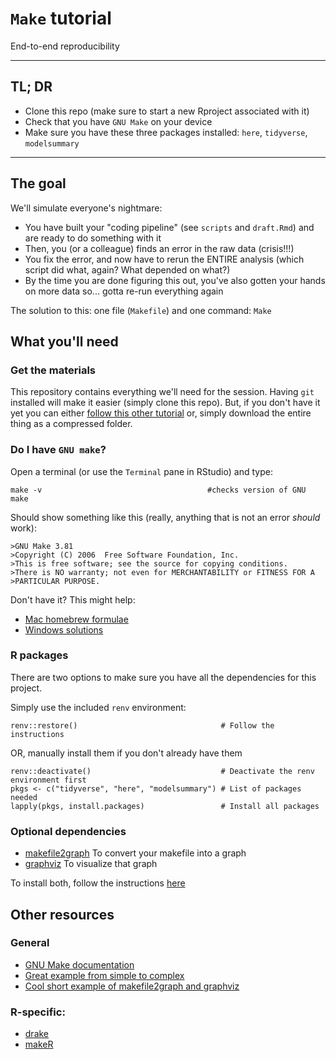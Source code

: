 # `Make` tutorial

End-to-end reproducibility

-------------

## TL; DR

- Clone this repo (make sure to start a new Rproject associated with it)
- Check that you have `GNU Make` on your device
- Make sure you have these three packages installed: `here`, `tidyverse`, `modelsummary`

-------------

## The goal

We'll simulate everyone's nightmare:

- You have built your "coding pipeline" (see `scripts` and `draft.Rmd`) and are ready to do something with it
- Then, you (or a colleague) finds an error in the raw data (crisis!!!)
- You fix the error, and now have to rerun the ENTIRE analysis (which script did what, again? What depended on what?)
- By the time you are done figuring this out, you've also gotten your hands on more data so... gotta re-run everything again

The solution to this: one file (`Makefile`) and one command: `Make`

## What you'll need

### Get the materials

This repository contains everything we'll need for the session. Having `git` installed will make it easier (simply clone this repo). But, if you don't have it yet you can either [follow this other tutorial](https://github.com/eco-data-science/github-intro) or, simply download the entire thing as a compressed folder.

### Do I have `GNU make`?

Open a terminal (or use the `Terminal` pane in RStudio) and type:

```
make -v                                     #checks version of GNU make
```

Should show something like this (really, anything that is not an error _should_ work):

```
>GNU Make 3.81
>Copyright (C) 2006  Free Software Foundation, Inc.
>This is free software; see the source for copying conditions.
>There is NO warranty; not even for MERCHANTABILITY or FITNESS FOR A
>PARTICULAR PURPOSE.
```

Don't have it? This might help:

- [Mac homebrew formulae](https://formulae.brew.sh/formula/make)
- [Windows solutions](https://stackoverflow.com/questions/32127524/how-to-install-and-use-make-in-windows)

### R packages

There are two options to make sure you have all the dependencies for this project.

Simply use the included `renv` environment:

```
renv::restore()                                # Follow the instructions
```

OR, manually install them if you don't already have them

```
renv::deactivate()                             # Deactivate the renv environment first
pkgs <- c("tidyverse", "here", "modelsummary") # List of packages needed
lapply(pkgs, install.packages)                 # Install all packages
```

### Optional dependencies

- [makefile2graph](https://github.com/lindenb/makefile2graph.git) To convert your makefile into a graph
- [graphviz](https://www.graphviz.org/) To visualize that graph

To install both, follow the instructions [here](https://gist.github.com/carlislerainey/9a1e49cb195076165a4f07a683ce05a7#setting-up)

## Other resources

### General

- [GNU Make documentation](https://www.gnu.org/software/make/)
- [Great example from simple to complex](https://kbroman.org/minimal_make/)
- [Cool short example of makefile2graph and graphviz](https://gist.github.com/carlislerainey/9a1e49cb195076165a4f07a683ce05a7)

### R-specific:

- [drake](https://github.com/ropensci/drake)
- [makeR]()